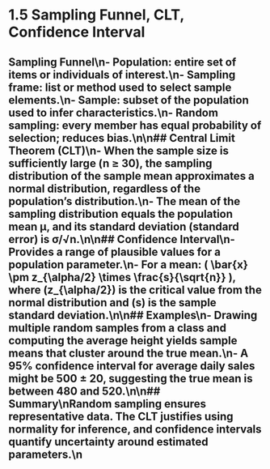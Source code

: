 # 1.5 Sampling Funnel, CLT, Confidence Interval

## Sampling Funnel\n- **Population**: entire set of items or individuals of interest.\n- **Sampling frame**: list or method used to select sample elements.\n- **Sample**: subset of the population used to infer characteristics.\n- **Random sampling**: every member has equal probability of selection; reduces bias.\n\n## Central Limit Theorem (CLT)\n- When the sample size is sufficiently large (n ≥ 30), the sampling distribution of the sample mean approximates a normal distribution, regardless of the population’s distribution.\n- The mean of the sampling distribution equals the population mean μ, and its standard deviation (standard error) is σ/√n.\n\n## Confidence Interval\n- Provides a range of plausible values for a population parameter.\n- For a mean: \( \bar{x} \pm z_{\alpha/2} \times \frac{s}{\sqrt{n}} \), where \(z_{\alpha/2}\) is the critical value from the normal distribution and \(s\) is the sample standard deviation.\n\n## Examples\n- Drawing multiple random samples from a class and computing the average height yields sample means that cluster around the true mean.\n- A 95% confidence interval for average daily sales might be 500 ± 20, suggesting the true mean is between 480 and 520.\n\n## Summary\nRandom sampling ensures representative data. The CLT justifies using normality for inference, and confidence intervals quantify uncertainty around estimated parameters.\n
